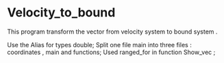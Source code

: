 # Velocity_to_bound
This program transform the vector from velocity system to bound system . 

Use the Alias for types double;
Split one file main into three files : coordinates , main and functions;
Used ranged_for in function Show_vec ; 

